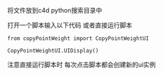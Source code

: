 将文件放到c4d python搜索目录中

打开一个脚本输入以下代码 或者直接运行脚本

`from copyPointWeight import CopyPointWeightUI`

`CopyPointWeightUI.UIDisplay()`

注意直接运行脚本时 每次点击脚本都会创建新的ui实例

